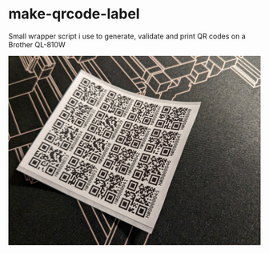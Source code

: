 # make-qrcode-label
Small wrapper script i use to generate, validate and print QR codes on a Brother QL-810W

![Image example of printed labels](example.jpg)
